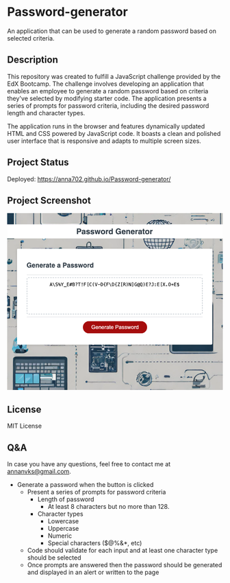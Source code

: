 # Password-generator

An application that can be used to generate a random password based on selected criteria.

## Description

This repository was created to fulfill a JavaScript challenge provided by the EdX Bootcamp. The challenge involves developing an application that enables an employee to generate a random password based on criteria they've selected by modifying starter code. The application presents a series of prompts for password criteria, including the desired password length and character types.

The application runs in the browser and features dynamically updated HTML and CSS powered by JavaScript code. It boasts a clean and polished user interface that is responsive and adapts to multiple screen sizes.

## Project Status

Deployed: https://anna702.github.io/Password-generator/

## Project Screenshot

![Anna-Chernova-Password-Generator-Page-Screenshot](/assets/page-screenshot.png)

## License

MIT License

## Q&A

In case you have any questions, feel free to contact me at <a href="mailto:annanvks@gmail.com?">annanvks@gmail.com</a>.

- Generate a password when the button is clicked
  - Present a series of prompts for password criteria
    - Length of password
      - At least 8 characters but no more than 128.
    - Character types
      - Lowercase
      - Uppercase
      - Numeric
      - Special characters ($@%&\*, etc)
  - Code should validate for each input and at least one character type should be selected
  - Once prompts are answered then the password should be generated and displayed in an alert or written to the page
